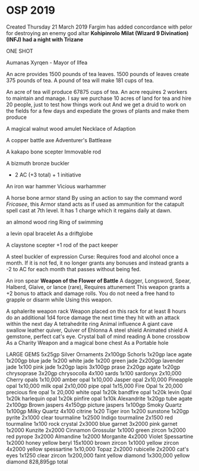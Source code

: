 # OSP 2019
Created Thursday 21 March 2019
Fargim has added concordance with pelor for destroying an enemy god altar
**Kohipinrolo** **Milat (Wizard 9 Divination)(INFJ) had a night with Trizane**



ONE SHOT






Aumanas Xyrqen - Mayor of Ilfea

An acre provides 1500 pounds of tea leaves.
1500 pounds of leaves create 375 pounds of tea.
A pound of tea will make 181 cups of tea.
>
An acre of tea will produce 67875 cups of tea.
An acre requires 2 workers to maintain and manage.
I say we purchase 10 acres of land for tea and hire 20 people, just to test how things work out
And we get a druid to work on the fields for a few days and expediate the grows of plants and make them produce




A magical walnut wood amulet
Necklace of Adaption
	
A copper battle axe
Adventurer's Battleaxe
	
A kakapo bone scepter
Immovable rod
	
A bizmuth bronze buckler
+ 2 AC (+3 total) + 1 initiative 
	
An iron war hammer
Vicious warhammer
	
A horse bone armor stand
By using an action to say the command word *Fricasee*, this Armor stand acts as if used as ammunition for the catapult spell cast at 7th level. It has 1 charge which it regains daily at dawn.
	
an almond wood ring
Ring of swimming
	
a levin opal bracelet 
As a driftglobe
	
A claystone scepter
+1 rod of the pact keeper
	
A steel buckler
of expression
Curse: Requires food and alcohol once a month. If it is not fed, it no longer grants any bonuses and instead grants a -2 to AC for each month that passes without being fed.
	
An iron spear
**Weapon of the Flower of Battle**
A dagger, Longsword, Spear, Halberd, Glaive, or lance  (rare), Requires attunement
This weapon grants a +2 bonus to attack and damage rolls. You do not need a free hand to grapple or disarm while Using this weapon.
	
A sphalerite weapon rack
Weapon placed on this rack for at least 8 hours do an additional 1d4 force damage the next time they hit with an attack within the next day
A tetrahedrite ring
Animal influence
A giant cave swallow leather quiver,
Quiver of Ehlonna
A steel shield
Animated shield
A gemstone, perfect cat's eye.
Crystal ball of mind reading
A bone crossbow
As a Charity Weapon
and a magical bone chest
As a Portable hole
	
	
LARGE GEMS
5x25gp Silver Ornaments
2x100gp Schorls
1x20gp lace agate
1x200gp blue jade
1x200 white jade
1x200 green jade
2x200gp lavender jade
1x100 pink jade
1x20gp  lapis 
3x100gp prase
2x20gp agate
1x20gp chrysoprase
3x20gp chrysocolla
4x100 sards
1x100 sardonyx
2x10,000 Cherry opals
1x10,000 amber opal
1x10,000 Jasper opal
2x10,000 Pineapple opal
1x10,000 milk opal
2x10,000 pipe opal
1x15,000 Fire Opal
1x 20,000 precious fire opal
1x 20,000 white opal
1x20k bandfire opal
1x20k levin 0pal
1x20k harlequin opal
1x20k pinfire opal
1x10k Alexandrite
1x20gp tube agate
2x100gp Brown jaspers
4x150gp picture jaspers
1x100gp Smoky Quartz
1x100gp Milky Quartz
4x100 citrine
1x20 Tiger iron
1x200 sunstone
1x20gp pyrite
2x1000 clear tourmaline
1x2500 Indigo tourmaline
2x1500 red tourmaline
1x100 rock crystal
2x3000 blue garnet
3x2000 pink garnet
1x2000 Kunzite
2x2000 Cinnamon Grossular
1x1000 green zircon
1x2000 red pyrope
3x2000 Almandine
1x2000 Morganite
4x2000 Violet Spessartine
1x2000 honey yellow beryl
15x1000 brown zircon
1x1000 yellow zircon
4x2000 yellow spessartine
1x10,000 Topaz
2x2000 rubicelle
2x2000 cat's eyes
1x1250 clear zircon
1x200,000 faint yellow diamond
1x300,000 yellow diamond
828,895gp total

